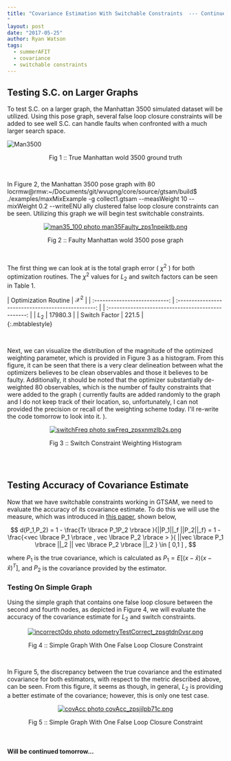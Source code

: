 ```yaml
---
title: "Covariance Estimation With Switchable Constraints  --- Continued 
"
layout: post
date: "2017-05-25"
author: Ryan Watson 
tags:
  - summerAFIT
  - covariance
  - switchable constraints
---
```


## Testing S.C. on Larger Graphs

To test S.C. on a larger graph, the Manhattan 3500 simulated dataset will be utilized. Using this pose graph, several false loop closure constraints will be added to see well S.C. can handle faults when confronted with a much larger search space.

![Man3500](http://www.lucacarlone.com/images/M3500_eg2o.jpg)  
<p align="center">
Fig 1 :: True Manhattan wold 3500 ground truth 
</p>
<br>

In Figure 2, the Manhattan 3500 pose graph with 80 locrmw@rmw:~/Documents/git/wvupng/core/source/gtsam/build$ ./examples/maxMixExample -g collect1.gtsam --measWeight 10 --mixWeight 0.2 --writeENU
ally clustered false loop closure constraints can be seen. Utilizing this graph we will begin test switchable constraints.

<p align="center">
<a href="http://s1347.photobucket.com/user/rwatso12/media/man35Faulty_zps1npeiktb.png.html" target="_blank"><img src="http://i1347.photobucket.com/albums/p701/rwatso12/man35Faulty_zps1npeiktb.png" border="0" alt="man35_100 photo man35Faulty_zps1npeiktb.png"/></a>
</p>
<p align="center">
Fig 2 :: Faulty Manhattan wold 3500 pose graph 
</p>
<br>

The first thing we can look at is the total graph error ( $\chi^2$ ) for both optimization routines. The $\chi^2$ values for $L_2$ and switch factors can be seen in Table 1.


| Optimization Routine        |     $\mathcal{X}^2$       |
| :---------------------------: | :------------------------------------------------: | | :------------------------------------------------: |
|    $L_2$              |   17980.3  | 
|    Switch Factor      |   221.5 |  
{:.mbtablestyle}

<br>

Next, we can visualize the distribution of the magnitude of the optimized weighting parameter, which is provided in Figure 3 as a histogram. From this figure, it can be seen that there is a very clear delineation between what the optimizers believes to be clean observables and those it believes to be faulty. Additionally, it should be noted that the optimizer substantially de-weighted 80 observables, which is the number of faulty constraints that were added to the graph ( currently faults are added randomly to the graph and I do not keep track of their location, so, unfortunately, I can not provided the precision or recall of the weighting scheme today. I'll re-write the code tomorrow to look into it. ).  


<p align="center">
<a href="http://s1347.photobucket.com/user/rwatso12/media/swFreq_zpsxnmzlb2s.png.html" target="_blank"><img src="http://i1347.photobucket.com/albums/p701/rwatso12/swFreq_zpsxnmzlb2s.png" border="0" alt="switchFreq photo swFreq_zpsxnmzlb2s.png"/></a>
</p>
<p align="center">
Fig 3 :: Switch Constraint Weighting Histogram 
</p>
<br><br>

## Testing Accuracy of Covariance Estimate

Now that we have switchable constraints working in GTSAM, we need to evaluate the accuracy of its covariance estimate. To do this we will use the measure, which was introduced in [this paper](http://ieeexplore.ieee.org/stamp/stamp.jsp?arnumber=1543265&tag=1), shown below,

$$ d(P_1,P_2) = 1 - \frac{Tr \lbrace P_1P_2 \rbrace }{||P_1||_f ||P_2||_f} = 1 - \frac{<vec \lbrace P_1 \rbrace , vec \lbrace P_2 \rbrace > }{ ||vec \lbrace P_1 \rbrace ||_2 || vec \lbrace P_2 \rbrace ||_2 }  \in [ 0,1 ] , $$

where $P_1$ is the true covariance, which is calculated as $P_1 = E[(x-\hat{x})(x-\hat{x})^T]$, and $P_2$ is the covariance provided by the estimator. 

### Testing On Simple Graph

Using the simple graph that contains one false loop closure between the second and fourth nodes, as depicted in Figure 4, we will evaluate the accuracy of the covariance estimate for $L_2$ and switch constraints.

<p align="center">
<a href="http://s1347.photobucket.com/user/rwatso12/media/odometryTestCorrect_zpsgtdn0vsr.png.html" target="_blank"><img src="http://i1347.photobucket.com/albums/p701/rwatso12/odometryTestCorrect_zpsgtdn0vsr.png" border="0" alt="incorrectOdo photo odometryTestCorrect_zpsgtdn0vsr.png"/></a>
</p>
<p align="center">
Fig 4 :: Simple Graph With One False Loop Closure Constraint  
</p>
<br>


In Figure 5, the discrepancy between the true covariance and the estimated covariance for both estimators, with respect to the metric described above, can be seen. From this figure, it seems as though, in general, $L_2$ is providing a better estimate of the covariance; however, this is only one test case. 


<p align="center">
<a href="http://s1347.photobucket.com/user/rwatso12/media/covAcc_zpsjilpb71c.png.html" target="_blank"><img src="http://i1347.photobucket.com/albums/p701/rwatso12/covAcc_zpsjilpb71c.png" border="0" alt="covAcc photo covAcc_zpsjilpb71c.png"/></a>
</p>
<p align="center">
Fig 5 :: Simple Graph With One False Loop Closure Constraint  
</p>
<br>


####  Will be continued tomorrow...

